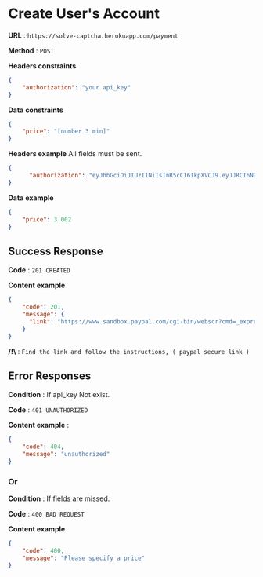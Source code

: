 # Create User's Account


**URL** : `https://solve-captcha.herokuapp.com/payment`

**Method** : `POST`

**Headers constraints**

```json
{
    "authorization": "your api_key"
}
```

**Data constraints**

```json
{
    "price": "[number 3 min]"
}
```

**Headers example** All fields must be sent.

```json
{
	  "authorization": "eyJhbGciOiJIUzI1NiIsInR5cCI6IkpXVCJ9.eyJJRCI6NDUwMDE2MzA0MTY1NDM3MDAsImlhdCI6MTYzMDQxNjU0M30.JhbGciOiJIUzI1NiIsInR5cCI6IkpXVCJ9-jazgz5-aA"
}
```
**Data example**

```json
{
    "price": 3.002
}
```

## Success Response

**Code** : `201 CREATED`

**Content example**

```json
{
    "code": 201,
    "message": {
      "link": "https://www.sandbox.paypal.com/cgi-bin/webscr?cmd=_express-checkout&token=EZ56EAZ5E4AE-54AZ"
    }
}
```

**/!\\** : `Find the link and follow the instructions, ( paypal secure link )`

## Error Responses

**Condition** : If api_key Not exist.

**Code** : `401 UNAUTHORIZED`

**Content example** : 

```json
{
    "code": 404,
    "message": "unauthorized"
}
```

### Or

**Condition** : If fields are missed.

**Code** : `400 BAD REQUEST`

**Content example**

```json
{
    "code": 400,
    "message": "Please specify a price"
}
```